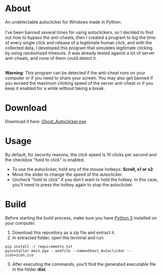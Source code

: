 # About

An undetectable autoclicker for Windows made in Python.
<br />
<br />
I've been banned several times for using autoclickers, so I decided to find out how to bypass the anti-cheats,
then I created a program to log the time of every single click and release of a legitimate human click, and
with the collected data, I developed this program that simulates legitimate clicking by using randomized timeouts.
It was already tested against a lot of server anti-cheats, and none of them could detect it.
<br />
<br />

**Warning**: This program can be detected if the anti-cheat runs on your computer or if you need to share your screen.
You may also get banned if you exceed the maximum clicking speed of the server anti-cheat or if you keep it enabled for a while without taking a break.

# Download

Download it here: [Ghost_Autoclicker.exe](https://github.com/kelio-mv/ghost-autoclicker/releases/download/v1.1/Ghost_Autoclicker.exe)

# Usage

By default, for security reasons, the click speed is 10 clicks per second and the checkbox "hold to click" is enabled.

- To use the autoclicker, hold any of the mouse hotkeys: **Scroll, x1 or x2**.
- Move the slider to change the speed of the autoclicker.
- Uncheck "hold to click" if you don't want to hold the hotkey. In this case, you'll need to press the hotkey again to stop the autoclicker.

# Build

Before starting the build process, make sure you have [Python 3](https://www.python.org/) installed on your computer.

1. Download this repository as a zip file and extract it.
2. In extracted folder, open the terminal and run:

```console
pip install -r requirements.txt
pyinstaller main.pyw --onefile --name=Ghost_Autoclicker --icon=icon.ico
```

3. After executing the commands, you'll find the generated executable file in the folder **dist**.
